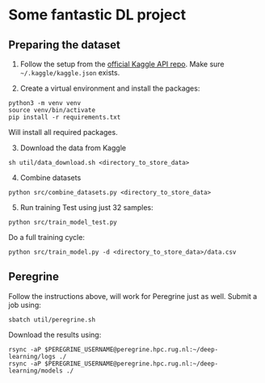 # Some fantastic DL project
## Preparing the dataset
1. Follow the setup from the [official Kaggle API repo](https://github.com/Kaggle/kaggle-api#api-credentials). Make sure `~/.kaggle/kaggle.json` exists.

2. Create a virtual environment and install the packages:
```shell
python3 -m venv venv
source venv/bin/activate
pip install -r requirements.txt
```

Will install all required packages.

3. Download the data from Kaggle
```shell
sh util/data_download.sh <directory_to_store_data>
```

4. Combine datasets
```shell
python src/combine_datasets.py <directory_to_store_data>
```

5. Run training
Test using just 32 samples:
```shell
python src/train_model_test.py
```

Do a full training cycle:
```shell
python src/train_model.py -d <directory_to_store_data>/data.csv
```

## Peregrine
Follow the instructions above, will work for Peregrine just as well. Submit a job using:

```shell
sbatch util/peregrine.sh
```

Download the results using:
```shell
rsync -aP $PEREGRINE_USERNAME@peregrine.hpc.rug.nl:~/deep-learning/logs ./
rsync -aP $PEREGRINE_USERNAME@peregrine.hpc.rug.nl:~/deep-learning/models ./
```

<!-- tensorflowjs_converter --input_format=tf_saved_model --output_node_names=MobilenetV3/Predictions/Reshape_1 --saved_model_tags=serve ./models/my_model/ ./models/my_model/web_model -->

<!--  'adadelta': adadelta_v2.Adadelta,
      'adagrad': adagrad_v2.Adagrad,
      'adam': adam_v2.Adam,
      'adamax': adamax_v2.Adamax,
      'nadam': nadam_v2.Nadam,
      'rmsprop': rmsprop_v2.RMSprop,
      'sgd': gradient_descent_v2.SGD,
      'ftrl': ftrl.Ftrl,
 -->